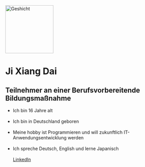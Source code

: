 <!DOCTYPE html>
<html>
  <head>
    <link rel="stylesheet" href="style.css">
    
  </head>
  <body>
    <img src="https://i.ibb.co/wrNPs1RY/Geshicht.jpg" alt="Geshicht" width="150" length="150"/>
    <h1>Ji Xiang Dai</h1>
    <h2>Teilnehmer an einer Berufsvorbereitende Bildungsmaßnahme</h2>
    <ul>
      <li>Ich bin 16 Jahre alt </li><br>
  <li>Ich bin in Deutschland geboren </li><br>
  <li> Meine hobby ist Programmieren und will zukunftlich IT-Anwendungsentwicklung werden</li><br>
  <li>Ich spreche Deutsch, English und lerne Japanisch</li><br>
  <a href="www.linkedin.com/in/ji-xiang-dai-276577354">LinkedIn</a>
  </body>
</html>

